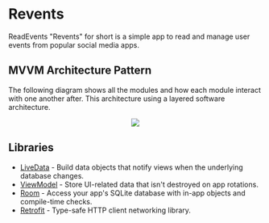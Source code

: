 # Revents
ReadEvents "Revents" for short is a simple app to read and manage user events from popular social media apps.

## MVVM Architecture Pattern
The following diagram shows all the modules and how each module interact with one another after.
This architecture using a layered software architecture.
<p align="center">
  <img src="https://developer.android.com/topic/libraries/architecture/images/final-architecture.png"/>
</p>

## Libraries
   * [LiveData][1] - Build data objects that notify views when the underlying database changes.
   * [ViewModel][2] - Store UI-related data that isn't destroyed on app rotations.
   * [Room][3] - Access your app's SQLite database with in-app objects and compile-time checks.
   * [Retrofit][4] -  Type-safe HTTP client networking library.

   [1]: https://developer.android.com/topic/libraries/architecture/livedata
   [2]: https://developer.android.com/topic/libraries/architecture/room
   [3]: https://developer.android.com/topic/libraries/architecture/viewmodel
   [4]: https://square.github.io/retrofit
